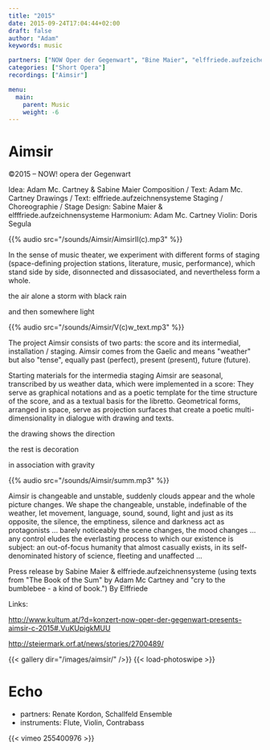 ```yaml
---
title: "2015"
date: 2015-09-24T17:04:44+02:00
draft: false
author: "Adam"
keywords: music

partners: ["NOW Oper der Gegenwart", "Bine Maier", "elffriede.aufzeichensysteme", "Doris Segula"]
categories: ["Short Opera"]
recordings: ["Aimsir"]

menu:
  main:
    parent: Music
    weight: -6
---
```



# Aimsir
©2015 – NOW! opera der Gegenwart

Idea: Adam Mc. Cartney & Sabine Maier
Composition / Text: Adam Mc. Cartney
Drawings / Text: elffriede.aufzeichnensysteme
Staging / Choreographie / Stage Design: Sabine Maier & elfffriede.aufzeichnensysteme
Harmonium: Adam Mc. Cartney
Violin: Doris Segula

{{% audio src="/sounds/Aimsir/AimsirII(c).mp3" %}}

In the sense of music theater, we experiment with different forms of staging
(space-defining projection stations, literature, music, performance), which
stand side by side, disonnected and dissasociated, and nevertheless form a whole.

the air alone
a storm with black rain

and then somewhere light

{{% audio src="/sounds/Aimsir/V(c)w_text.mp3" %}}

The project Aimsir consists of two parts: the score and its intermedial, installation /
staging. Aimsir comes from the Gaelic and means "weather" but also "tense", equally
past (perfect), present (present), future (future).

Starting materials for the intermedia staging Aimsir are seasonal, transcribed by us weather
data, which were implemented in a score: They serve as graphical notations and as a poetic
template for the time structure of the score, and as a textual basis for the libretto.
Geometrical forms, arranged in space, serve as projection surfaces that create a poetic
multi-dimensionality in dialogue with drawing and texts.

the drawing shows the direction

the rest is decoration

in association with gravity

{{% audio src="/sounds/Aimsir/summ.mp3" %}}

Aimsir is changeable and unstable, suddenly clouds appear and the whole picture changes.
We shape the changeable, unstable, indefinable of the weather, let movement, language,
sound, sound, light and just as its opposite, the silence, the emptiness, silence and
darkness act as protagonists ... barely noticeably the scene changes, the mood changes ...
any control eludes the everlasting process to which our existence is subject: an out-of-focus
humanity that almost casually exists, in its self-denominated history of science,
fleeting and unaffected ...

Press release by Sabine Maier & elffriede.aufzeichnensysteme (using texts from
"The Book of the Sum" by Adam Mc Cartney and "cry to the bumblebee - a kind of book.") By Elffriede

Links:

http://www.kultum.at/?d=konzert-now-oper-der-gegenwart-presents-aimsir-c-2015#.VuKUpigkMUU

http://steiermark.orf.at/news/stories/2700489/

{{< gallery dir="/images/aimsir/" />}} {{< load-photoswipe >}}


# Echo 

+ partners: Renate Kordon, Schallfeld Ensemble
+ instruments: Flute, Violin, Contrabass

{{< vimeo 255400976 >}}


